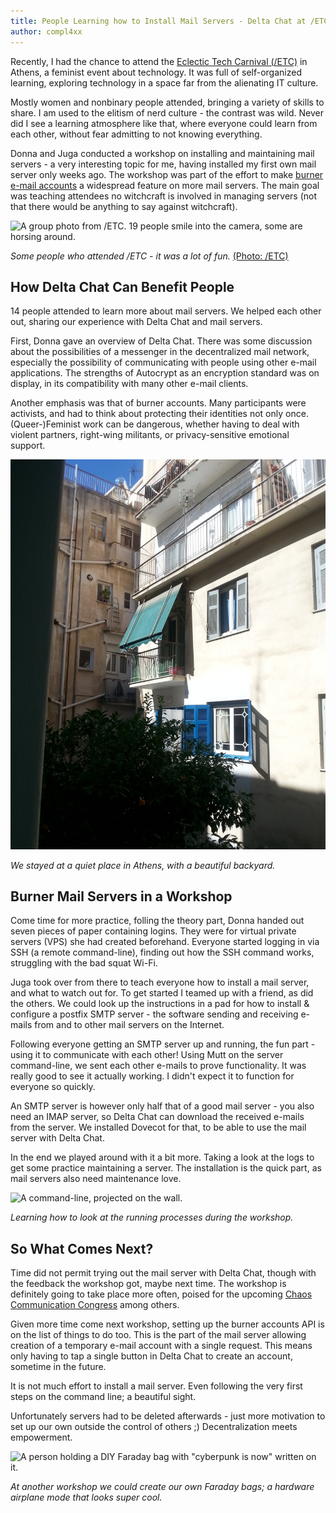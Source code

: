 ```yaml
---
title: People Learning how to Install Mail Servers - Delta Chat at /ETC
author: compl4xx
---
```


Recently, I had the chance to attend the [Eclectic Tech Carnival
(/ETC)](https://eclectictechcarnival.org) in Athens, a feminist event about
technology. It was full of self-organized learning, exploring technology in a
space far from the alienating IT culture.

Mostly women and nonbinary people attended, bringing a variety of skills
to share. I am used to the elitism of nerd culture -
the contrast was wild. Never did I see a learning atmosphere like that, where
everyone could learn from each other, without fear admitting to not knowing everything.

Donna and Juga conducted a workshop on installing and maintaining mail
servers - a very interesting topic for me, having installed my first own mail server
only weeks ago. The workshop was part of the effort to make [burner e-mail
accounts](https://delta.chat/en/2018-11-17-deltaxi#new-planned-features-for-at-risk-and-other-users)
a widespread feature on more mail servers. The main goal was teaching
attendees no witchcraft is involved in managing servers (not that there would be
anything to say against witchcraft).

![A group photo from /ETC. 19 people smile into the camera, some are horsing
around.](../assets/blog/20191021-delta-chat-etc-workshop-group-photo.jpg)

*Some people who attended /ETC - it was a lot of fun.* [(Photo:
/ETC)](https://eclectictechcarnival.org/etc/2019/athens/communications/group-photo/)

## How Delta Chat Can Benefit People

14 people attended to learn more about mail servers. We helped each other out,
sharing our experience with Delta Chat and mail servers. 

First, Donna gave an overview of Delta Chat. There was some discussion about
the possibilities of a messenger in the decentralized mail network, especially
the possibility of communicating with people using other e-mail applications.
The strengths of Autocrypt as an encryption standard was on display, in its
compatibility with many other e-mail clients.

Another emphasis was that of burner accounts. Many participants were activists, and
had to think about protecting their identities not only once. (Queer-)Feminist
work can be dangerous, whether having to deal with violent partners,
right-wing militants, or privacy-sensitive emotional support.

![A backyard in Athens](../assets/blog/20191021-delta-chat-etc-workshop-athens-backyard.jpg)

*We stayed at a quiet place in Athens, with a beautiful backyard.*

## Burner Mail Servers in a Workshop

Come time for more practice, folling the theory part, Donna handed out seven
pieces of paper containing logins. They were for virtual private servers
(VPS) she had created beforehand. Everyone started logging in via SSH
(a remote command-line), finding out how the SSH command works,
struggling with the bad squat Wi-Fi.

Juga took over from there to teach everyone how to install a mail server, and
what to watch out for. To get started I teamed up with a friend, as did the others.
We could look up the instructions in a pad for how to install & configure a
postfix SMTP server - the software sending and receiving
e-mails from and to other mail servers on the Internet.

Following everyone getting an SMTP server up and running, the fun part - using it to
communicate with each other! Using Mutt on the server command-line, we
sent each other e-mails to prove functionality. It was really good to see it
actually working. I didn't expect it to function for everyone so quickly.

An SMTP server is however only half that of a good mail server - you also need an
IMAP server, so Delta Chat can download the received e-mails from the server.
We installed Dovecot for that, to be able to use the mail server with Delta Chat.

In the end we played around with it a bit more. Taking a look at the logs to
get some practice maintaining a server. The installation is the quick
part, as mail servers also need maintenance love.

![A command-line, projected on the
wall.](../assets/blog/20191022-delta-chat-etc-workshop-projector-command-line.png)

*Learning how to look at the running processes during the workshop.*

## So What Comes Next?

Time did not permit trying out the mail server with Delta Chat,
though with the feedback the workshop got, maybe next time. The workshop
is definitely going to take place more often, poised for the upcoming
[Chaos Communication Congress](https://events.ccc.de) among others.

Given more time come next workshop, setting up the burner accounts API is on the
list of things to do too. This is the part of the mail server allowing creation of
a temporary e-mail account with a single request. This means only having to tap
a single button in Delta Chat to create an account, sometime in the future.

It is not much effort to install a mail server. Even following the very first steps
on the command line; a beautiful sight.

Unfortunately servers had to be deleted afterwards - just more
motivation to set up our own outside the control of others ;)
Decentralization meets empowerment.

![A person holding a DIY Faraday bag with "cyberpunk is now" written on
it.](../assets/blog/20191021-delta-chat-etc-workshop-faraday-bag.jpg)

*At another workshop we could create our own Faraday bags;
a hardware airplane mode that looks super cool.*
